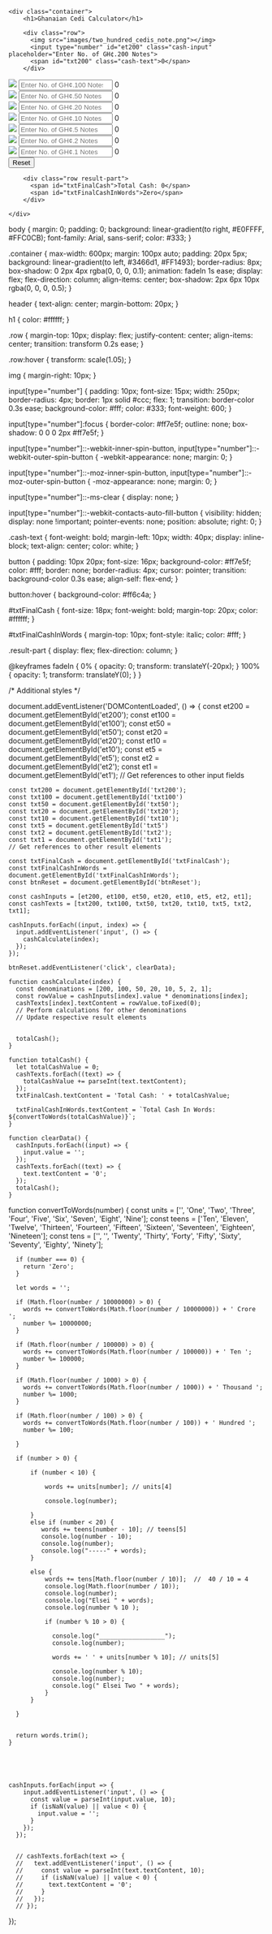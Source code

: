 <!DOCTYPE html>
<html>
<head>
  <title>Ghanaian Cedi Calculator</title>
  <link rel="stylesheet" href="styles.css">
</head>
<body>

    <div class="container">
        <h1>Ghanaian Cedi Calculator</h1>
        
        <div class="row">
          <img src="images/two_hundred_cedis_note.png"></img>
          <input type="number" id="et200" class="cash-input" placeholder="Enter No. of GH¢.200 Notes">
          <span id="txt200" class="cash-text">0</span>
        </div>

<div class="row">
          <img src="images/one_hundred_cedis_note.png"></img>
          <input type="number" id="et100" class="cash-input" placeholder="Enter No. of GH¢.100 Notes">
          <span id="txt100" class="cash-text">0</span>
        </div>

<div class="row">
          <img src="images/fifty_cedis_note.png"></img>
          <input type="number" id="et50" class="cash-input" placeholder="Enter No. of GH¢.50 Notes">
          <span id="txt50" class="cash-text">0</span>
        </div>

<div class="row">
          <img src="images/twenty_cedis_note.png"></img>
          <input type="number" id="et20" class="cash-input" placeholder="Enter No. of GH¢.20 Notes">
          <span id="txt20" class="cash-text">0</span>
        </div>

<div class="row">
          <img src="images/ten_cedis_note.png"></img>
          <input type="number" id="et10" class="cash-input" placeholder="Enter No. of GH¢.10 Notes">
          <span id="txt10" class="cash-text">0</span>
        </div>

<div class="row">
          <img src="images/five_cedis_note.png"></img>
          <input type="number" id="et5" class="cash-input" placeholder="Enter No. of GH¢.5 Notes">
          <span id="txt5" class="cash-text">0</span>
        </div>

<div class="row">
          <img src="images/two_cedis_note.png"></img>
          <input type="number" id="et2" class="cash-input" placeholder="Enter No. of GH¢.2 Notes">
          <span id="txt2" class="cash-text">0</span>
        </div>

<div class="row">
          <img src="images/one_cedis_note.png"></img>
          <input type="number" id="et1" class="cash-input" placeholder="Enter No. of GH¢.1 Notes">
          <span id="txt1" class="cash-text">0</span>
        </div>

<div class="row">
          <button id="btnReset">Reset</button>
        </div>

        <div class="row result-part">
          <span id="txtFinalCash">Total Cash: 0</span>
          <span id="txtFinalCashInWords">Zero</span>
        </div>

    </div>
  
  <script src="script.js"></script>
</body>
</html>



body {
  margin: 0;
  padding: 0;
  background: linear-gradient(to right, #E0FFFF, #FFC0CB);
  font-family: Arial, sans-serif;
  color: #333;
}

.container {
  max-width: 600px;
  margin: 100px auto;
  padding: 20px 5px;
  background: linear-gradient(to left, #3466d1, #FF1493);
  border-radius: 8px;
  box-shadow: 0 2px 4px rgba(0, 0, 0, 0.1);
  animation: fadeIn 1s ease;
  display: flex;
  flex-direction: column;
  align-items: center;
  box-shadow: 2px 6px 10px rgba(0, 0, 0, 0.5);
}

header {
  text-align: center;
  margin-bottom: 20px;
}

h1 {
  color: #ffffff;
}

.row {
  margin-top: 10px;
  display: flex;
  justify-content: center;
  align-items: center;
  transition: transform 0.2s ease;
}

.row:hover {
  transform: scale(1.05);
}


img {
  margin-right: 10px;
}

input[type="number"] {
  padding: 10px;
  font-size: 15px;
  width: 250px;
  border-radius: 4px;
  border: 1px solid #ccc;
  flex: 1;
  transition: border-color 0.3s ease;
  background-color: #fff;
  color: #333;
  font-weight: 600;
}

input[type="number"]:focus {
  border-color: #ff7e5f;
  outline: none;
  box-shadow: 0 0 0 2px #ff7e5f;
}

input[type="number"]::-webkit-inner-spin-button,
input[type="number"]::-webkit-outer-spin-button {
  -webkit-appearance: none;
  margin: 0;
}

input[type="number"]::-moz-inner-spin-button,
input[type="number"]::-moz-outer-spin-button {
  -moz-appearance: none;
  margin: 0;
}

input[type="number"]::-ms-clear {
  display: none;
}

input[type="number"]::-webkit-contacts-auto-fill-button {
  visibility: hidden;
  display: none !important;
  pointer-events: none;
  position: absolute;
  right: 0;
}

.cash-text {
  font-weight: bold;
  margin-left: 10px;
  width: 40px;
  display: inline-block;
  text-align: center;
  color: white;
}

button {
  padding: 10px 20px;
  font-size: 16px;
  background-color: #ff7e5f;
  color: #fff;
  border: none;
  border-radius: 4px;
  cursor: pointer;
  transition: background-color 0.3s ease;
  align-self: flex-end;
}

button:hover {
  background-color: #ff6c4a;
}

#txtFinalCash {
  font-size: 18px;
  font-weight: bold;
  margin-top: 20px;
  color: #ffffff;
}

#txtFinalCashInWords {
  margin-top: 10px;
  font-style: italic;
  color: #fff;
}

.result-part {
  display: flex;
  flex-direction: column;
}

@keyframes fadeIn {
  0% {
    opacity: 0;
    transform: translateY(-20px);
  }
  100% {
    opacity: 1;
    transform: translateY(0);
  }
}

/* Additional styles */


document.addEventListener('DOMContentLoaded', () => {
    const et200 = document.getElementById('et200');
    const et100 = document.getElementById('et100');
    const et50 = document.getElementById('et50');
    const et20 = document.getElementById('et20');
    const et10 = document.getElementById('et10');
    const et5 = document.getElementById('et5');
    const et2 = document.getElementById('et2');
    const et1 = document.getElementById('et1');
    // Get references to other input fields
      
    const txt200 = document.getElementById('txt200');
    const txt100 = document.getElementById('txt100')
    const txt50 = document.getElementById('txt50');
    const txt20 = document.getElementById('txt20');
    const txt10 = document.getElementById('txt10');
    const txt5 = document.getElementById('txt5')
    const txt2 = document.getElementById('txt2');
    const txt1 = document.getElementById('txt1');
    // Get references to other result elements
  
    const txtFinalCash = document.getElementById('txtFinalCash');
    const txtFinalCashInWords = document.getElementById('txtFinalCashInWords');
    const btnReset = document.getElementById('btnReset');
  
    const cashInputs = [et200, et100, et50, et20, et10, et5, et2, et1];
    const cashTexts = [txt200, txt100, txt50, txt20, txt10, txt5, txt2, txt1];
  
    cashInputs.forEach((input, index) => {
      input.addEventListener('input', () => {
        cashCalculate(index);
      });
    });
  
    btnReset.addEventListener('click', clearData);
  
    function cashCalculate(index) {
      const denominations = [200, 100, 50, 20, 10, 5, 2, 1];
      const rowValue = cashInputs[index].value * denominations[index];
      cashTexts[index].textContent = rowValue.toFixed(0);
      // Perform calculations for other denominations
      // Update respective result elements
  

      totalCash();
    }
  
    function totalCash() {
      let totalCashValue = 0;
      cashTexts.forEach((text) => {
        totalCashValue += parseInt(text.textContent);
      });
      txtFinalCash.textContent = 'Total Cash: ' + totalCashValue;

      txtFinalCashInWords.textContent = `Total Cash In Words: ${convertToWords(totalCashValue)}`;
    }
  
    function clearData() {
      cashInputs.forEach((input) => {
        input.value = '';
      });
      cashTexts.forEach((text) => {
        text.textContent = '0';
      });
      totalCash();
    }
  
   function convertToWords(number) {
      const units = ['', 'One', 'Two', 'Three', 'Four', 'Five', 'Six', 'Seven', 'Eight', 'Nine'];
      const teens = ['Ten', 'Eleven', 'Twelve', 'Thirteen', 'Fourteen', 'Fifteen', 'Sixteen', 'Seventeen', 'Eighteen', 'Nineteen'];
      const tens = ['', '', 'Twenty', 'Thirty', 'Forty', 'Fifty', 'Sixty', 'Seventy', 'Eighty', 'Ninety'];
  
      if (number === 0) {
        return 'Zero';
      }
  
      let words = '';
  
      if (Math.floor(number / 10000000) > 0) {
        words += convertToWords(Math.floor(number / 10000000)) + ' Crore ';
        number %= 10000000;
      }
      
      if (Math.floor(number / 100000) > 0) {
        words += convertToWords(Math.floor(number / 100000)) + ' Ten ';
        number %= 100000;
      }

      if (Math.floor(number / 1000) > 0) {
        words += convertToWords(Math.floor(number / 1000)) + ' Thousand ';
        number %= 1000;
      }
  
      if (Math.floor(number / 100) > 0) {
        words += convertToWords(Math.floor(number / 100)) + ' Hundred ';
        number %= 100;
        
      }
  
      if (number > 0) {

          if (number < 10) {

              words += units[number]; // units[4]

              console.log(number);

          }
          else if (number < 20) {
             words += teens[number - 10]; // teens[5]
             console.log(number - 10);
             console.log(number);
             console.log("-----" + words);
          } 

          else {
              words += tens[Math.floor(number / 10)];  //  40 / 10 = 4
              console.log(Math.floor(number / 10));
              console.log(number);
              console.log("Elsei " + words);
              console.log(number % 10 );

              if (number % 10 > 0) {

                console.log("__________________");  
                console.log(number);

                words += ' ' + units[number % 10]; // units[5]

                console.log(number % 10);
                console.log(number);
                console.log(" Elsei Two " + words);
              }
          }

      }
       
  
      return words.trim();
    }
 




    cashInputs.forEach(input => {
        input.addEventListener('input', () => {
          const value = parseInt(input.value, 10);
          if (isNaN(value) || value < 0) {
            input.value = '';
          }
        });
      });
    

      // cashTexts.forEach(text => {
      //   text.addEventListener('input', () => {
      //     const value = parseInt(text.textContent, 10);
      //     if (isNaN(value) || value < 0) {
      //       text.textContent = '0';
      //     }
      //   });
      // });


  });
  
